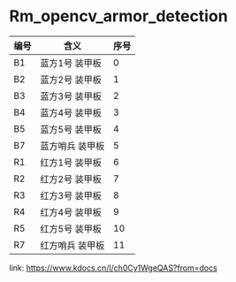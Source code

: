 # Rm_opencv_armor_detection

| 编号 | 含义             | 序号 |
|------|------------------|------|
| B1   | 蓝方1号 装甲板   | 0    |
| B2   | 蓝方2号 装甲板   | 1    |
| B3   | 蓝方3号 装甲板   | 2    |
| B4   | 蓝方4号 装甲板   | 3    |
| B5   | 蓝方5号 装甲板   | 4    |
| B7   | 蓝方哨兵 装甲板   | 5    |
| R1   | 红方1号 装甲板   | 6    |
| R2   | 红方2号 装甲板   | 7    |
| R3   | 红方3号 装甲板   | 8    |
| R4   | 红方4号 装甲板   | 9    |
| R5   | 红方5号 装甲板   | 10   |
| R7   | 红方哨兵 装甲板   | 11   |

link: https://www.kdocs.cn/l/ch0Cy1WgeQAS?from=docs
